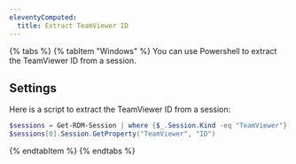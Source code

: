```yaml
---
eleventyComputed:
  title: Extract TeamViewer ID
---
```

{% tabs %}
{% tabItem "Windows" %}
You can use Powershell to extract the TeamViewer ID from a session.

## Settings
Here is a script to extract the TeamViewer ID from a session:  

```powershell
$sessions = Get-RDM-Session | where {$_.Session.Kind -eq "TeamViewer"} 
$sessions[0].Session.GetProperty("TeamViewer", "ID") 
```
{% endtabItem %}
{% endtabs %}